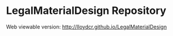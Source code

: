 # LegalMaterialDesign Repository

Web viewable version: http://lloydcr.github.io/LegalMaterialDesign 
